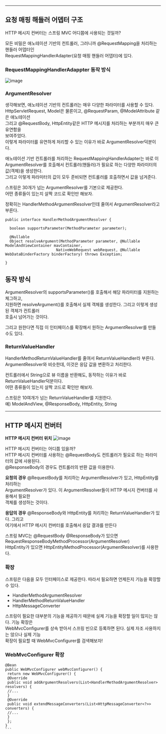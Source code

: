 ***
## 요청 매핑 해들러 어뎁터 구조
HTTP 메시지 컨버터는 스프링 MVC 어디쯤에 사용되는 것일까?

모든 비밀은 애노테이션 기반의 컨트롤러, 그러니까 @RequestMapping을 처리하는 핸들러 어뎁터인 </br>
RequestMappingHandlerAdapter(요청 매핑 핸들러 어뎁터)에 있다.</br>

### RequestMappingHandlerAdappter 동작 방식
![image](https://github.com/Leejieok/TIL/assets/165024639/941596e9-062d-4fc4-8b80-7e38fa992202)

### ArgumentResolver
생각해보면, 애노테이션 기반의 컨트롤러는 매우 다양한 파라미터를 사용할 수 있다.</br>
HttpServletRequest, Model은 물론이고, @RequestParam, @ModelAttribute 같은 애노테이션 </br>
그리고 @RequestBody, HttpEntity같은 HTTP 메시지를 처리하는 부분까지 매우 큰 유연함을 </br>
보여주었다.</br>
이렇게 파라미터를 유연하게 처리할 수 있는 이유가 바로 ArgumentResolver덕분이다.</br>

애노테이션 기반 컨트롤러를 처리하는 RequestMappingHandlerAdapter는 바로 이 </br>
ArgumentResolver를 호출해서 컨트롤러(핸들러)가 필요로 하는 다양한 파라미터의 값(객체)을 생성한다.</br>
그리고 이렇게 파라미터의 값이 모두 준비되면 컨트롤러를 호출하면서 값을 넘겨준다.</br>

스프링은 30개가 넘는 ArgumentResolver를 기본으로 제공한다.</br>
어떤 종류들이 있는지 살짝 코드로 확인만 해보자.

정확히는 HandlerMethodArgumentResolver인데 줄여서 ArgumentResolver라고 부른다.
```
public interface HandlerMethodArgumentResolver {

  boolean supportsParameter(MethodParameter parameter);

  @Nullable
  Object resolveArgument(MethodParameter parameter, @Nullable ModelAndViewContainer mavContainer,
                       NativeWebRequest webRequest, @Nullable WebDataBinderFactory binderFactory) throws Exception;

}
```
## 동작 방식
ArgumentResolver의 supportsParameter()를 호출해서 해당 파라미터를 지원하는 체그하고,</br>
지원하면 resolveArgument()를 호출해서 실제 객체를 생성한다. 그리고 이렇게 생성된 객체가 컨트롤러</br>
호출시 넘어가는 것이다. 

그리고 원한다면 직접 이 인터페이스를 확장해서 원하는 ArgumentResolver를 만들 수도 있다.</br>

### ReturnValueHandler
HandlerMethodReturnValueHandler를 줄여서 ReturnValueHandler라 부른다.</br>
ArgumentResolver와 비슷한데, 이것은 응답 값을 변환하고 처리한다.</br>

컨트롤러에서 String으로 뷰 이름을 반환해도, 동작하는 이유가 바로 ReturnValueHandler덕분이다.</br>
어떤 종류들이 있는지 살짝 코드로 확인만 해보자.</br>

스프링은 10여개가 넘는 ReturnValueHandler를 지원한다.</br>
예) ModelAndView, @ResponseBody, HttpEntity, String</br>

***
## HTTP 메시지 컨버터

**HTTP 메시지 컨버터 위치**
![image](https://github.com/Leejieok/TIL/assets/165024639/1c7b0a44-8e0c-46a7-bd65-79630db66cce)

HTTP 메시지 컨버터는 어디쯤 있을까?</br>
HTTP 메시지 컨버터를 사용하는 @RequestBody도 컨트롤러가 필요로 하는 파라미터의 값에 사용된다. </br>
@ResponseBody의 경우도 컨트롤러의 반환 값을 이용한다.</br>

**요청의 경우**  @RequestBody를 처리하는 ArgumentResolver가 있고, HttpEntity를 처리하는 </br>
ArgumentResolver가 있다. 이 ArgumentResolver들이 HTTP 메시지 컨버터를 사용해서 필요한 </br>
객체를 생성하는 것이다.</br>

**응답의 경우** @ResponseBody와 HttpEntity를 처리하는 ReturnValueHandler가 있다. 그리고 </br>
여기에서 HTTP  메시지 컨버터를 호출해서 응답 결과를 만든다 </br>

스프링 MVC는 @RequestBody @ResponseBody가 있으면 </br>
RequestResponseBodyMethodProcessor(ArgumentResolver)</br>
HttpEntity가 있으면 HttpEntityMethodProcessor(ArgumentResolver)를 사용한다.</br>

### 확장
스프링은 다음을 모두 인터페이스로 제공한다. 따라서 필요하면 언제든지 기능을 확장할 수 있다.
* HandlerMethodArgumentResolver
* HandlerMethodReturnValueHandler
* HttpMessageConverter

스프링이 필요한 대부분의 기능을 제공하기 때문에 실제 기능을 확장할 일이 많지는 않다. 기능 확장은 </br>
WebMvcConfigurer를 상속 받아서 스프링 빈으로 등록하면 된다. 실제 자조 사용하지는 않으나 실제 기능</br>
확장이 필요할 때 WebMvcConfigurer를 검색해보자!

### WebMvcConfigurer 확장
````
@Bean
public WebMvcConfigurer webMvcConfigurer() {
 return new WebMvcConfigurer() {
 @Override
 public void addArgumentResolvers(List<HandlerMethodArgumentResolver>
resolvers) {
 //...
 }
 @Override
 public void extendMessageConverters(List<HttpMessageConverter<?>>
converters) {
 //...
 }
 };
}
```
